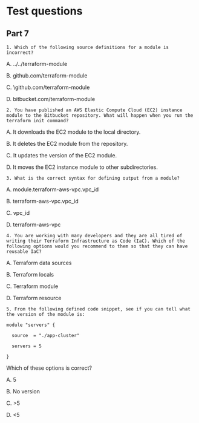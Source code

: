 # Test questions

## Part 7

```
1. Which of the following source definitions for a module is incorrect?
```
A. ../../terraform-module

B. github.com/terraform-module

C. \github.com/terraform-module

D. bitbucket.com/terraform-module

```
2. You have published an AWS Elastic Compute Cloud (EC2) instance module to the Bitbucket repository. What will happen when you run the terraform init command?
```
A. It downloads the EC2 module to the local directory.

B. It deletes the EC2 module from the repository.

C. It updates the version of the EC2 module.

D. It moves the EC2 instance module to other subdirectories.

```
3. What is the correct syntax for defining output from a module?
```
A. module.terraform-aws-vpc.vpc_id

B. terraform-aws-vpc.vpc_id

C. vpc_id

D. terraform-aws-vpc

```
4. You are working with many developers and they are all tired of writing their Terraform Infrastructure as Code (IaC). Which of the following options would you recommend to them so that they can have reusable IaC?
```
A. Terraform data sources

B. Terraform locals

C. Terraform module

D. Terraform resource

```
5. From the following defined code snippet, see if you can tell what the version of the module is:
```
    module "servers" {

      source  = "./app-cluster"

      servers = 5

    }

Which of these options is correct?

A. 5

B. No version

C. >5

D. <5